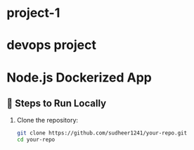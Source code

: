 # project-1
# devops project
# Node.js Dockerized App

## 🚀 Steps to Run Locally
1. Clone the repository:  
   ```bash
   git clone https://github.com/sudheer1241/your-repo.git
   cd your-repo
